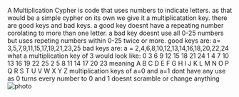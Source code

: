 A Multiplication Cypher is code that uses numbers to indicate letters. as that would be a simple cypher on its own we give it a multiplicatation key.
there are good keys and bad keys. a good key doesnt have a repeating number corolating to more than one letter. a bad key doesnt use all 0-25 numbers but uses repeting numbers within 0-25 twice or more.
good keys are: a= 3,5,7,9,11,15,17,19,21,23,25
bad keys are: a = 2,4,6,8,10,12,13,14,16,18,20,22,24
what a multiplication key of 3 would look like: 0	3	6	9	12	15	18	21	24	1	4	7	10	13	16	19	22	25	2	5	8	11	14	17	20	23
meaning A B C D E F G H I J K L M N O P Q R S T U V W X Y Z
multiplication keys of a=0 and a=1 dont have any use as 0 turns every number to 0 and 1 doesnt scramble or change anything
![photo](https://www.tutorialspoint.com/cryptography_with_python/images/encrypted_letter.jpg)
